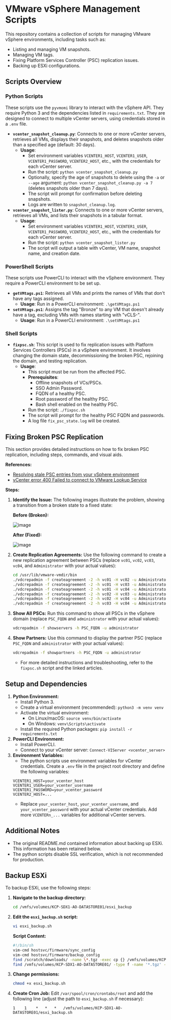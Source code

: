 # VMware vSphere Management Scripts

This repository contains a collection of scripts for managing VMware vSphere environments, including tasks such as:

*   Listing and managing VM snapshots.
*   Managing VM tags.
*   Fixing Platform Services Controller (PSC) replication issues.
*   Backing up ESXi configurations.

## Scripts Overview

### Python Scripts

These scripts use the `pyvmomi` library to interact with the vSphere API. They require Python 3 and the dependencies listed in `requirements.txt`. They are designed to connect to multiple vCenter servers, using credentials stored in a `.env` file.

*   **`vcenter_snapshot_cleanup.py`**: Connects to one or more vCenter servers, retrieves all VMs, displays their snapshots, and deletes snapshots older than a specified age (default: 30 days).
    *   **Usage**:
        *   Set environment variables `VCENTER1_HOST`, `VCENTER1_USER`, `VCENTER1_PASSWORD`, `VCENTER2_HOST`, etc., with the credentials for each vCenter server.
        *   Run the script: `python vcenter_snapshot_cleanup.py`
        *   Optionally, specify the age of snapshots to delete using the `-a` or `--age` argument: `python vcenter_snapshot_cleanup.py -a 7` (deletes snapshots older than 7 days).
        *   The script will prompt for confirmation before deleting snapshots.
        *   Logs are written to `snapshot_cleanup.log`.
*   **`vcenter_snapshot_lister.py`**: Connects to one or more vCenter servers, retrieves all VMs, and lists their snapshots in a tabular format.
    *   **Usage**:
        *   Set environment variables `VCENTER1_HOST`, `VCENTER1_USER`, `VCENTER1_PASSWORD`, `VCENTER2_HOST`, etc., with the credentials for each vCenter server.
        *   Run the script: `python vcenter_snapshot_lister.py`
        *   The script will output a table with vCenter, VM name, snapshot name, and creation date.

### PowerShell Scripts

These scripts use PowerCLI to interact with the vSphere environment. They require a PowerCLI environment to be set up.

*   **`getVMtags.ps1`**: Retrieves all VMs and prints the names of VMs that don't have any tags assigned.
    *    **Usage**: Run in a PowerCLI environment: `.\getVMtags.ps1`
*   **`setVMtags.ps1`**: Assigns the tag "Bronze" to any VM that doesn't already have a tag, excluding VMs with names starting with "vCLS-".
    *   **Usage**: Run in a PowerCLI environment: `.\setVMtags.ps1`

### Shell Scripts

*   **`fixpsc.sh`**: This script is used to fix replication issues with Platform Services Controllers (PSCs) in a vSphere environment. It involves changing the domain state, decommissioning the broken PSC, rejoining the domain, and testing replication.
    * **Usage**:
        * This script must be run from the affected PSC.
        * **Prerequisites**:
            * Offline snapshots of VCs/PSCs.
            * SSO Admin Password.
            * FQDN of a healthy PSC.
            * Root password of the healthy PSC.
            * Bash shell enabled on the healthy PSC.
        * Run the script: `./fixpsc.sh`
        * The script will prompt for the healthy PSC FQDN and passwords.
        * A log file `fix_psc_state.log` will be created.

## Fixing Broken PSC Replication

This section provides detailed instructions on how to fix broken PSC replication, including steps, commands, and visual aids.

**References:**

*   [Resolving stale PSC entries from your vSphere environment](https://cloud-duo.com/2021/03/resolving-stale-psc-entries-from-your-vsphere-environment/)
*   [vCenter error 400 Failed to connect to VMware Lookup Service](https://cloud-duo.com/2021/04/vcenter-error-400-failed-to-connect-to-vmware-lookup-service/)

**Steps:**

1.  **Identify the Issue:** The following images illustrate the problem, showing a transition from a broken state to a fixed state:

    **Before (Broken):**

    ![image](https://user-images.githubusercontent.com/44606412/187523956-9069cc8a-ac33-43bf-ac6e-392d769b1aac.png)

    **After (Fixed):**

    ![image](https://user-images.githubusercontent.com/44606412/187520586-7a4c0056-194d-46f8-bf56-ce341086578e.png)

2.  **Create Replication Agreements:** Use the following command to create a new replication agreement between PSCs (replace `vc01`, `vc02`, `vc03`, `vc04`, and `Administrator` with your actual values):

    ```bash
    cd /usr/lib/vmware-vmdir/bin
    ./vdcrepadmin -f createagreement -2 -h vc01 -H vc02 -u Administrator
    ./vdcrepadmin -f createagreement -2 -h vc01 -H vc03 -u Administrator
    ./vdcrepadmin -f createagreement -2 -h vc01 -H vc04 -u Administrator
    ./vdcrepadmin -f createagreement -2 -h vc02 -H vc03 -u Administrator
    ./vdcrepadmin -f createagreement -2 -h vc02 -H vc04 -u Administrator
    ./vdcrepadmin -f createagreement -2 -h vc03 -H vc04 -u Administrator
    ```

3.  **Show All PSCs:** Run this command to show all PSCs in the vSphere domain (replace `PSC_FQDN` and `administrator` with your actual values):

    ```bash
    vdcrepadmin -f showservers -h PSC_FQDN -u administrator
    ```

4.  **Show Partners:** Use this command to display the partner PSC (replace `PSC_FQDN` and `administrator` with your actual values):

    ```bash
    vdcrepadmin -f showpartners -h PSC_FQDN -u administrator
    ```
    *   For more detailed instructions and troubleshooting, refer to the `fixpsc.sh` script and the linked articles.

## Setup and Dependencies

1.  **Python Environment:**
    *   Install Python 3.
    *   Create a virtual environment (recommended): `python3 -m venv venv`
    *   Activate the virtual environment:
        *   On Linux/macOS: `source venv/bin/activate`
        *   On Windows: `venv\Scripts\activate`
    *   Install the required Python packages: `pip install -r requirements.txt`
2.  **PowerCLI Environment:**
    *   Install PowerCLI.
    *   Connect to your vCenter server: `Connect-VIServer <vcenter_server>`
3. **Environment Variables:**
    * The python scripts use environment variables for vCenter credentials. Create a `.env` file in the project root directory and define the following variables:
    ```
    VCENTER1_HOST=your_vcenter_host
    VCENTER1_USER=your_vcenter_username
    VCENTER1_PASSWORD=your_vcenter_password
    VCENTER2_HOST=...
    ```
    * Replace `your_vcenter_host`, `your_vcenter_username`, and `your_vcenter_password` with your actual vCenter credentials. Add more `VCENTERn_...` variables for additional vCenter servers.

## Additional Notes

* The original README.md contained information about backing up ESXi. This information has been retained below.
* The python scripts disable SSL verification, which is not recommended for production.

## Backup ESXi

To backup ESXi, use the following steps:

1.  **Navigate to the backup directory:**

    ```bash
    cd /vmfs/volumes/KCP-SDX1-AO-DATASTORE01/esxi_backup
    ```

2.  **Edit the `esxi_backup.sh` script:**

    ```bash
    vi esxi_backup.sh
    ```

    **Script Content:**

    ```bash
    #!/bin/sh
    vim-cmd hostsvc/firmware/sync_config
    vim-cmd hostsvc/firmware/backup_config
    find /scratch/downloads/ -name \*.tgz -exec cp {} /vmfs/volumes/KCP-SDX1-AO-DATASTORE01/ESXi_config_backup_$(hostname)_$(date +’%Y%m%d_%H%M%S’).tgz \;
    find /vmfs/volumes/KCP-SDX1-AO-DATASTORE01/ -type f -name '*.tgz' -mtime +20 -exec rm {} \;
    ```

3.  **Change permissions:**

    ```bash
    chmod +x esxi_backup.sh
    ```

4.  **Create Cron Job:** Edit `/var/spool/cron/crontabs/root` and add the following line (adjust the path to `esxi_backup.sh` if necessary):

    ```
    1    1    *   *   *   /vmfs/volumes/KCP-SDX1-AO-DATASTORE01/esxi_backup.sh
